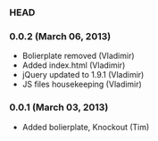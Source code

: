 ### HEAD

### 0.0.2 (March 06, 2013)
* Bolierplate removed (Vladimir)
* Added index.html (Vladimir)
* jQuery updated to 1.9.1 (Vladimir)
* JS files housekeeping (Vladimir)

### 0.0.1 (March 03, 2013)
* Added bolierplate, Knockout (Tim)